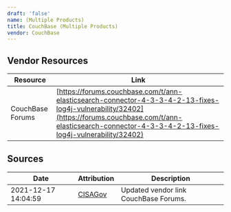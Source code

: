 ```yaml
---
draft: 'false'
name: (Multiple Products)
title: CouchBase (Multiple Products)
vendor: CouchBase
---
```


## Vendor Resources
| Resource | Link |
| --- | --- |
| CouchBase Forums | [https://forums.couchbase.com/t/ann-elasticsearch-connector-4-3-3-4-2-13-fixes-log4j-vulnerability/32402](https://forums.couchbase.com/t/ann-elasticsearch-connector-4-3-3-4-2-13-fixes-log4j-vulnerability/32402) |



## Sources
| Date | Attribution | Description |
| --- | --- | --- |
| 2021-12-17 14:04:59 | [CISAGov](https://raw.githubusercontent.com/cisagov/log4j-affected-db/develop/README.md) | Updated vendor link CouchBase Forums.  |
